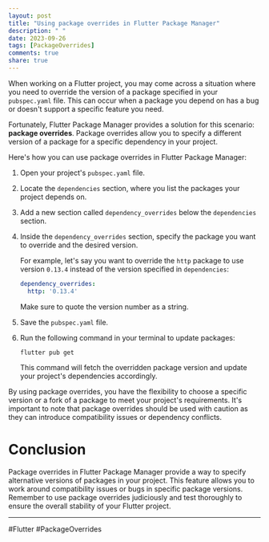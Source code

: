 ```yaml
---
layout: post
title: "Using package overrides in Flutter Package Manager"
description: " "
date: 2023-09-26
tags: [PackageOverrides]
comments: true
share: true
---
```


When working on a Flutter project, you may come across a situation where you need to override the version of a package specified in your `pubspec.yaml` file. This can occur when a package you depend on has a bug or doesn't support a specific feature you need.

Fortunately, Flutter Package Manager provides a solution for this scenario: **package overrides**. Package overrides allow you to specify a different version of a package for a specific dependency in your project.

Here's how you can use package overrides in Flutter Package Manager:

1. Open your project's `pubspec.yaml` file.

2. Locate the `dependencies` section, where you list the packages your project depends on.

3. Add a new section called `dependency_overrides` below the `dependencies` section.

4. Inside the `dependency_overrides` section, specify the package you want to override and the desired version.

   For example, let's say you want to override the `http` package to use version `0.13.4` instead of the version specified in `dependencies`:

   ```yaml
   dependency_overrides:
     http: '0.13.4'
   ```

   Make sure to quote the version number as a string.

5. Save the `pubspec.yaml` file.

6. Run the following command in your terminal to update packages:

   ```
   flutter pub get
   ```

   This command will fetch the overridden package version and update your project's dependencies accordingly.

By using package overrides, you have the flexibility to choose a specific version or a fork of a package to meet your project's requirements. It's important to note that package overrides should be used with caution as they can introduce compatibility issues or dependency conflicts.

# Conclusion

Package overrides in Flutter Package Manager provide a way to specify alternative versions of packages in your project. This feature allows you to work around compatibility issues or bugs in specific package versions. Remember to use package overrides judiciously and test thoroughly to ensure the overall stability of your Flutter project.

---

#Flutter #PackageOverrides